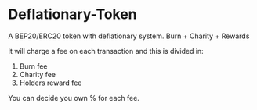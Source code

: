 # Deflationary-Token
A BEP20/ERC20 token with deflationary system. Burn + Charity + Rewards

It will charge a fee on each transaction and this is divided in:
1) Burn fee
2) Charity fee
3) Holders reward fee

You can decide you own % for each fee.

